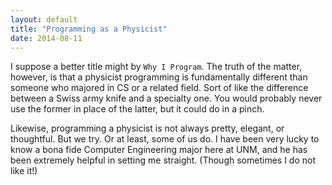 ```yaml
---
layout: default
title: "Programming as a Physicist"
date: 2014-08-11
---
```


I suppose a better title might by ``Why I Program``. The truth of the matter, however, is that a physicist programming is fundamentally different than someone who majored in CS or a related field. Sort of like the difference between a Swiss army knife and a specialty one. You would probably never use the former in place of the latter, but it could do in a pinch. 

Likewise, programming a physicist is not always pretty, elegant, or thoughtful. But we try. Or at least, some of us do. I have been very lucky to know a bona fide Computer Engineering major here at UNM, and he has been extremely helpful in setting me straight. (Though sometimes I do not like it!)


